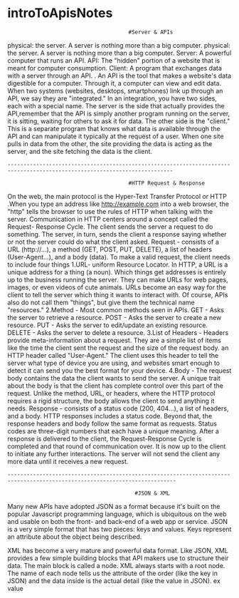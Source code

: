 # introToApisNotes
                                          #Server & APIs
physical: the server. A server is nothing more than a big computer. physical: the server. A server is nothing more than a big computer. 
Server: A powerful computer that runs an API. 
API: The "hidden" portion of a website that is meant for computer consumption.
Client: A program that exchanges data with a server through an API.
. An API is the tool that makes a website's data digestible for a computer. Through it, a computer can view and edit data. When two systems (websites, desktops, smartphones) link up through an API, we say they are "integrated." In an integration, you have two sides, each with a special name. 
The server is the side that actually provides the API,remember that the API is simply another program running on the server,  it is sitting, waiting for others to ask it for data.
The other side is the "client." This is a separate program that knows what data is available through the API and can manipulate it typically at the request of a user. 
 When one site pulls in data from the other, the site providing the data is acting as the server, and the site fetching the data is the client.
 ```
 --------------------------------------------------------------------------------------------------------------------------
 ```
                                          #HTTP Request & Response 
On the web, the main protocol is the Hyper-Text Transfer Protocol or HTTP .When you type an address like http://example.com into a web browser, the "http" tells the browser to use the rules of HTTP when talking with the server.
Communication in HTTP centers around a concept called the Request- Response Cycle. 
The client sends the server a request to do something. The server, in turn, sends the client a response saying whether or not the server could do what the client asked.
Request - consists of a URL (http://...), a method (GET, POST, PUT, DELETE), a list of headers (User-Agent...), and a body (data).
To make a valid request, the client needs to include four things
1.URL- uniform Resource Locator. In HTTP, a URL is a unique address for a thing (a noun). Which things get addresses is entirely up to the business running the server. They can make URLs for web pages, images, or even videos of cute animals.
 URLs become an easy way for the client to tell the server which thing it wants to interact with. Of course, APIs also do not call them "things", but give them the technical name "resources."
2.Method - Most common methods seen in APIs. GET - Asks the server to retrieve a resource. POST - Asks the server to create a new resource. PUT - Asks the server to edit/update an existing resource. DELETE - Asks the server to delete a resource. 
3.List of Headers - Headers provide meta-information about a request. They are a simple list of items like the time the client sent the request and the size of the request body. an HTTP header called "User-Agent." The client uses this header to tell the server what type of device you are using, and websites smart enough to detect it can send you the best format for your device.
4.Body - The request body contains the data the client wants to send the server. A unique trait about the body is that the client has complete control over this part of the request. Unlike the method, URL, or headers, where the HTTP protocol requires a rigid structure, the body allows the client to send anything it needs.
Response - consists of a status code (200, 404...), a list of headers, and a body.
 HTTP responses includes a status code. Beyond that, the response headers and body follow the same format as requests.
Status codes are three-digit numbers that each have a unique meaning.
After a response is delivered to the client, the Request-Response Cycle is completed and that round of communication over. It is now up to the client to initiate any further interactions. The server will not send the client any more data until it receives a new request.
```
---------------------------------------------------------------------------------------------------------------------------
```
                                            #JSON & XML
Many new APIs have adopted JSON as a format because it's built on the popular Javascript programming language, which is ubiquitous on the web and usable on both the front- and back-end of a web app or service. JSON is a very simple format that has two pieces: keys and values. Keys represent an attribute about the object being described.

XML has become a very mature and powerful data format. Like JSON, XML provides a few simple building blocks that API makers use to structure their data. The main block is called a node. 
XML always starts with a root node. The name of each node tells us the attribute of the order (like the key in JSON) and the data inside is the actual detail (like the value in JSON). ex <Node> value </Node>
